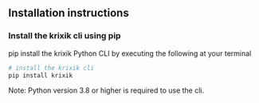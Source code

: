 ## Installation instructions

### Install the krixik cli using pip

pip install the krixik Python CLI by executing the following at your terminal

```python
# install the krixik cli
pip install krixik
```

Note: Python version 3.8 or higher is required to use the cli.
